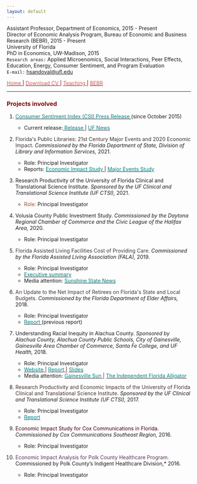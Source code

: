 ```yaml
---
layout: default
---
```


Assistant Professor, Department of Economics, 2015 - Present  
Director of Economic Analysis Program, Bureau of Economic and Business Research (BEBR), 2015 - Present  
University of Florida  
PhD in Economics, UW-Madison, 2015  
`Research areas:` Applied Microenomics, Social Interactions, Peer Effects, Education, Energy, Consumer Sentiment, and Program Evaluation  
`E-mail:` [hsandoval@ufl.edu](mailto:hsandoval@ufl.edu) 


[<span style="color: IndianRed"> Home </span>](index.html) <span style="color: maroon"> &#124; </span> <a href="https://hhsandoval.github.io/CVHHSG.pdf" target="_blank"> <span style="color: IndianRed"> Download CV </span> </a> <span style="color: maroon"> &#124; </span> [<span style="color: IndianRed"> Teaching </span>](teaching.html) <span style="color: maroon"> &#124; </span> [<span style="color: IndianRed"> BEBR </span>](bebr.html)

* * *

### <span style="color: maroon"> Projects involved </span>

1. [<span style="color: teal"> Consumer Sentiment Index (CSI) Press Release </span>](https://www.bebr.ufl.edu/florida-consumer-sentiment/) (since October 2015)
    * Current release:[<span style="color: teal"> Release </span>](https://www.bebr.ufl.edu/wp-content/uploads/2022/06/csi_2022_28_june.pdf) <span style="color: maroon"> &#124; </span> [<span style="color: teal"> UF News </span>](https://news.ufl.edu/2022/06/june-consumer-sentiment-increases/)

2. <span style="color: #3B2F2F"> Florida's Public Libraries: 21st Century Major Events and 2020 Economic Impact. </span> *Commissioned by the Florida Department of State, Division of Library and Information Services,* 2021. 
    * Role: Principal Investigator 
    * Reports: [<span style="color: teal"> Economic Impact Study </span>](https://dos.myflorida.com/library-archives/library-development/data/economic-impact/) <span style="color: maroon"> &#124; </span> [<span style="color: teal"> Major Events Study </span>](https://dos.myflorida.com/library-archives/library-development/data/major-events/)

3. <span style="color: Midnight"> Research Productivity of the University of Florida Clinical and Translational Science Institute. </span> *Sponsored by the UF Clinical and Translational Science Institute (UF CTSI),* 2021. 
    * <span style="color: Sienna"> Role: </span>  Principal Investigator 

4. <span style="color: Night"> Volusia County Public Investment Study. </span> *Commissioned by the Daytona Regional Chamber of Commerce and the Civic League of the Halifax Area,* 2020. 
    * Role: Principal Investigator 

5. <span style="color: #413839"> Florida Assisted Living Facilities Cost of Providing Care. </span> *Commissioned by the Florida Assisted Living Association (FALA),* 2019.
    * Role: Principal Investigator 
    * [<span style="color: teal"> Executive summary </span>](https://www.fala.org/ALF-Cost-of-Care-Study.html)
    * Media attention: [<span style="color: teal"> Sunshine State News </span>](http://www.sunshinestatenews.com/story/florida-alfs-face-rising-cost-few-skilled-workers)

6. <span style="color: #413839"> An Update to the Net Impact of Retirees on Florida's State and Local Budgets. </span>  *Commissioned by the Florida Department of Elder Affairs,* 2018.
    * Role: Principal Investigator 
    * [<span style="color: teal"> Report </span>](https://elderaffairs.org/wp-content/uploads/Retiree-Net-Impact-on-Floridas-Budgets-1.pdf) (previous report)

7. <span style="color: Gunmetal"> Understanding Racial Inequity in Alachua County. </span> *Sponsored by Alachua County, Alachua County Public Schools, City of Gainesville, Gainesville Area Chamber of Commerce, Santa Fe College, and UF Health,* 2018.
    * Role: Principal Investigator 
    * [<span style="color: teal"> Website </span>](https://www.bebr.ufl.edu/economics/racial-inequity) <span style="color: maroon"> &#124; </span> [<span style="color: teal"> Report </span>](https://www.bebr.ufl.edu/sites/default/files/Research%20Reports/ri1_baseline_report.pdf) <span style="color: maroon"> &#124; </span> [<span style="color: teal"> Slides </span>](https://www.bebr.ufl.edu/sites/default/files/Research%20Reports/ri3_presentation_slides.pdf)
    * Media attention: [<span style="color: teal"> Gainesville Sun </span>](http://www.gainesville.com/news/20180113/disparity-study-alachua-county-blacks-face-bigger-hurdles?start=2) <span style="color: maroon"> &#124; </span> [<span style="color: teal"> The Independent Florida Alligator </span>](https://www.alligator.org/news/uf-researchers-released-a-report-on-alachua-county-s-racial/article_9ddb58aa-fa22-11e7-8e34-a726da16f65c.html) 

8. <span style="color: #43302E"> Research Productivity and Economic Impacts of the University of Florida Clinical and Translational Science Institute. </span>  *Sponsored by the UF Clinical and Translational Science Institute (UF CTSI),* 2017.
    * Role: Principal Investigator
    * [<span style="color: teal"> Report </span>](https://www.ctsi.ufl.edu/about/research-initiatives/economic-impact-analysis/) 

9. <span style="color: #3F000F"> Economic Impact Study for Cox Communications in Florida. </span> *Commissioned by Cox Communications Southeast Region,* 2016.
    * Role: Principal Investigator 

10. <span style="color: #583759"> Economic Impact Analysis for Polk County Healthcare Program. </span> Commissioned by Polk County’s Indigent Healthcare Division,* 2016.
    * Role: Principal Investigator 
